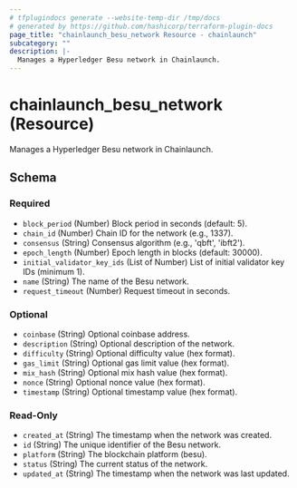 ```yaml
---
# tfplugindocs generate --website-temp-dir /tmp/docs
# generated by https://github.com/hashicorp/terraform-plugin-docs
page_title: "chainlaunch_besu_network Resource - chainlaunch"
subcategory: ""
description: |-
  Manages a Hyperledger Besu network in Chainlaunch.
---
```


# chainlaunch_besu_network (Resource)

Manages a Hyperledger Besu network in Chainlaunch.



<!-- schema generated by tfplugindocs -->
## Schema

### Required

- `block_period` (Number) Block period in seconds (default: 5).
- `chain_id` (Number) Chain ID for the network (e.g., 1337).
- `consensus` (String) Consensus algorithm (e.g., 'qbft', 'ibft2').
- `epoch_length` (Number) Epoch length in blocks (default: 30000).
- `initial_validator_key_ids` (List of Number) List of initial validator key IDs (minimum 1).
- `name` (String) The name of the Besu network.
- `request_timeout` (Number) Request timeout in seconds.

### Optional

- `coinbase` (String) Optional coinbase address.
- `description` (String) Optional description of the network.
- `difficulty` (String) Optional difficulty value (hex format).
- `gas_limit` (String) Optional gas limit value (hex format).
- `mix_hash` (String) Optional mix hash value (hex format).
- `nonce` (String) Optional nonce value (hex format).
- `timestamp` (String) Optional timestamp value (hex format).

### Read-Only

- `created_at` (String) The timestamp when the network was created.
- `id` (String) The unique identifier of the Besu network.
- `platform` (String) The blockchain platform (besu).
- `status` (String) The current status of the network.
- `updated_at` (String) The timestamp when the network was last updated.
